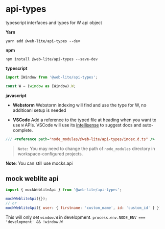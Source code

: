# api-types

typescript interfaces and types for W api object

**Yarn**

```
yarn add @web-lite/api-types --dev
```

**npm**

```
npm install @web-lite/api-types --save-dev
```

**typescript**

```ts
import IWindow from '@web-lite/api-types';

const W = (window as IWindow).W;
```

**javascript**

- **Webstorm**
  Webstorm indexing will find and use the type for W, no additioanl setup is needed

- **VSCode**
  Add a reference to the typed file at heading when you want to use `W` APIs. VSCode will use its [intellisense](https://code.visualstudio.com/docs/editor/intellisense) to suggest docs and auto-complete.

```js
/// <reference path="node_modules/@web-lite/api-types/index.d.ts" />
```

> `Note:` You may need to change the path of `node_modules` directory in workspace-configured projects.

**Note**: You can still use mocks.api

## mock weblite api

```js
import { mockWebliteApi } from '@web-lite/api-types';

mockWebliteApi({});
// or
mockWebliteApi({ user: { firstname: 'custom_name', id: 'custom_id' } });
```

This will only set `window.W` in development.
`process.env.NODE_ENV === 'development' && !window.W`
